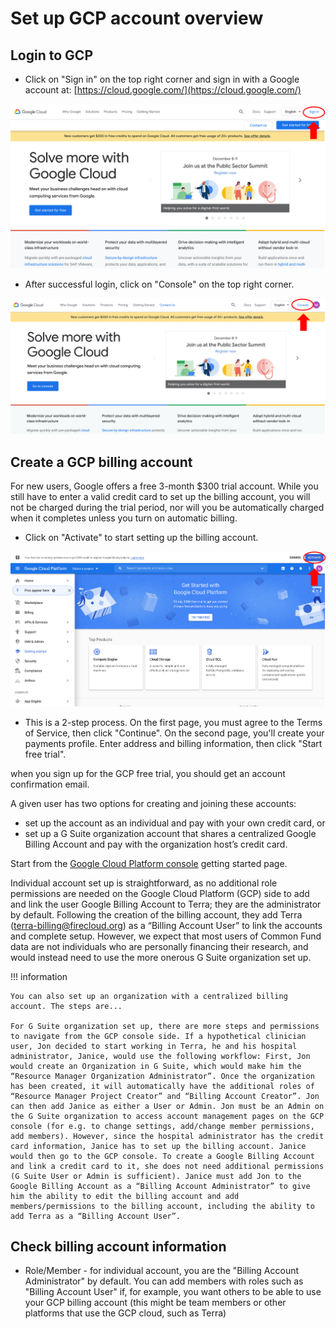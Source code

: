 # Set up GCP account overview

## Login to GCP

- Click on "Sign in" on the top right corner and sign in with a Google account at: [https://cloud.google.com/](https://cloud.google.com/)

![](../../images/gcp_images/gcp_login.png "GCP sign in button")

- After successful login, click on "Console" on the top right corner.

![](../../images/gcp_images/gcp_console.png "GCP console button")

## Create a GCP billing account

For new users, Google offers a free 3-month $300 trial account. While you still have to enter a valid credit card to set up the billing account, you will not be charged during the trial period, nor will you be automatically charged when it completes unless you turn on automatic billing.

- Click on "Activate" to start setting up the billing account.

![](../../images/gcp_images/gcp_activatefreetrial.png "GCP activate free trial button")

- This is a 2-step process. On the first page, you must agree to the Terms of Service, then click "Continue". On the second page, you'll create your payments profile. Enter address and billing information, then click "Start free trial".




when you sign up for the GCP free trial, you should get an account confirmation email.


A given user has two options for creating and joining these accounts:
- set up the account as an individual and pay with your own credit card, or
- set up a G Suite organization account that shares a centralized Google Billing Account and pay with the organization host’s credit card.

Start from the [Google Cloud Platform console](https://console.cloud.google.com/getting-started?pli=1) getting started page.

Individual account set up is straightforward, as no additional role permissions are needed on the Google Cloud Platform (GCP) side to add and link the user Google Billing Account to Terra; they are the administrator by default. Following the creation of the billing account, they add Terra (terra-billing@firecloud.org) as a “Billing Account User” to link the accounts and complete setup. However, we expect that most users of Common Fund data are not individuals who are personally financing their research, and would instead need to use the more onerous G Suite organization set up.


!!! information

    You can also set up an organization with a centralized billing account. The steps are...

    For G Suite organization set up, there are more steps and permissions to navigate from the GCP console side. If a hypothetical clinician user, Jon decided to start working in Terra, he and his hospital administrator, Janice, would use the following workflow: First, Jon would create an Organization in G Suite, which would make him the “Resource Manager Organization Administrator”. Once the organization has been created, it will automatically have the additional roles of “Resource Manager Project Creator” and “Billing Account Creator”. Jon can then add Janice as either a User or Admin. Jon must be an Admin on the G Suite organization to access account management pages on the GCP console (for e.g. to change settings, add/change member permissions, add members). However, since the hospital administrator has the credit card information, Janice has to set up the billing account. Janice would then go to the GCP console. To create a Google Billing Account and link a credit card to it, she does not need additional permissions (G Suite User or Admin is sufficient). Janice must add Jon to the Google Billing Account as a “Billing Account Administrator” to give him the ability to edit the billing account and add members/permissions to the billing account, including the ability to add Terra as a “Billing Account User”.


## Check billing account information

- Role/Member - for individual account, you are the "Billing Account Administrator" by default. You can add members with roles such as "Billing Account User" if, for example, you want others to be able to use your GCP billing account (this might be team members or other platforms that use the GCP cloud, such as Terra)
